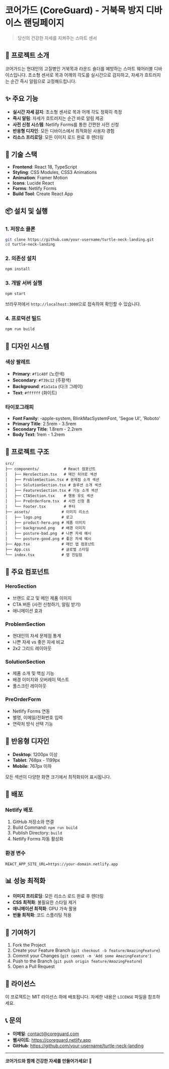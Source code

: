 # 코어가드 (CoreGuard) - 거북목 방지 디바이스 랜딩페이지

> 당신의 건강한 자세를 지켜주는 스마트 센서

## 📱 프로젝트 소개

코어가드는 현대인의 고질병인 거북목과 라운드 숄더를 예방하는 스마트 웨어러블 디바이스입니다. 초소형 센서로 목과 어깨의 각도를 실시간으로 감지하고, 자세가 흐트러지는 순간 즉시 알림으로 교정해드립니다.

## ✨ 주요 기능

- **실시간 자세 감지**: 초소형 센서로 목과 어깨 각도 정확히 측정
- **즉시 알림**: 자세가 흐트러지는 순간 바로 알림 제공
- **사전 신청 시스템**: Netlify Forms를 통한 간편한 사전 신청
- **반응형 디자인**: 모든 디바이스에서 최적화된 사용자 경험
- **리소스 프리로딩**: 모든 이미지 로드 완료 후 렌더링

## 🚀 기술 스택

- **Frontend**: React 18, TypeScript
- **Styling**: CSS Modules, CSS3 Animations
- **Animation**: Framer Motion
- **Icons**: Lucide React
- **Forms**: Netlify Forms
- **Build Tool**: Create React App

## 📦 설치 및 실행

### 1. 저장소 클론
```bash
git clone https://github.com/your-username/turtle-neck-landing.git
cd turtle-neck-landing
```

### 2. 의존성 설치
```bash
npm install
```

### 3. 개발 서버 실행
```bash
npm start
```

브라우저에서 `http://localhost:3000`으로 접속하여 확인할 수 있습니다.

### 4. 프로덕션 빌드
```bash
npm run build
```

## 🎨 디자인 시스템

### 색상 팔레트
- **Primary**: `#f1c40f` (노란색)
- **Secondary**: `#f39c12` (주황색)
- **Background**: `#1a1a1a` (다크 그레이)
- **Text**: `#ffffff` (화이트)

### 타이포그래피
- **Font Family**: -apple-system, BlinkMacSystemFont, 'Segoe UI', 'Roboto'
- **Primary Title**: 2.5rem - 3.5rem
- **Secondary Title**: 1.8rem - 2.2rem
- **Body Text**: 1rem - 1.2rem

## 📁 프로젝트 구조

```
src/
├── components/           # React 컴포넌트
│   ├── HeroSection.tsx   # 메인 히어로 섹션
│   ├── ProblemSection.tsx # 문제점 소개 섹션
│   ├── SolutionSection.tsx # 솔루션 소개 섹션
│   ├── FeaturesSection.tsx # 기능 소개 섹션
│   ├── CTASection.tsx    # 행동 유도 섹션
│   ├── PreOrderForm.tsx  # 사전 신청 폼
│   └── Footer.tsx        # 푸터
├── assets/              # 이미지 리소스
│   ├── logo.png         # 로고
│   ├── product-hero.png # 제품 이미지
│   ├── background.png   # 배경 이미지
│   ├── posture-bad.png  # 나쁜 자세 예시
│   └── posture-good.png # 좋은 자세 예시
├── App.tsx              # 메인 앱 컴포넌트
├── App.css              # 글로벌 스타일
└── index.tsx            # 앱 진입점
```

## 🔧 주요 컴포넌트

### HeroSection
- 브랜드 로고 및 메인 제품 이미지
- CTA 버튼 (사전 신청하기, 알림 받기)
- 애니메이션 효과

### ProblemSection
- 현대인의 자세 문제점 통계
- 나쁜 자세 vs 좋은 자세 비교
- 2x2 그리드 레이아웃

### SolutionSection
- 제품 소개 및 핵심 기능
- 배경 이미지와 오버레이 텍스트
- 풀스크린 레이아웃

### PreOrderForm
- Netlify Forms 연동
- 별명, 이메일/전화번호 입력
- 연락처 방식 선택 기능

## 📱 반응형 디자인

- **Desktop**: 1200px 이상
- **Tablet**: 768px - 1199px
- **Mobile**: 767px 이하

모든 섹션이 다양한 화면 크기에서 최적화되어 표시됩니다.

## 🚀 배포

### Netlify 배포
1. GitHub 저장소와 연결
2. Build Command: `npm run build`
3. Publish Directory: `build`
4. Netlify Forms 자동 활성화

### 환경 변수
```env
REACT_APP_SITE_URL=https://your-domain.netlify.app
```

## 📊 성능 최적화

- **이미지 프리로딩**: 모든 리소스 로드 완료 후 렌더링
- **CSS 최적화**: 불필요한 스타일 제거
- **애니메이션 최적화**: GPU 가속 활용
- **번들 최적화**: 코드 스플리팅 적용

## 🤝 기여하기

1. Fork the Project
2. Create your Feature Branch (`git checkout -b feature/AmazingFeature`)
3. Commit your Changes (`git commit -m 'Add some AmazingFeature'`)
4. Push to the Branch (`git push origin feature/AmazingFeature`)
5. Open a Pull Request

## 📄 라이선스

이 프로젝트는 MIT 라이선스 하에 배포됩니다. 자세한 내용은 `LICENSE` 파일을 참조하세요.

## 📞 문의

- **이메일**: contact@coreguard.com
- **웹사이트**: https://coreguard.netlify.app
- **GitHub**: https://github.com/your-username/turtle-neck-landing

---

**코어가드와 함께 건강한 자세를 만들어가세요! 🚀**